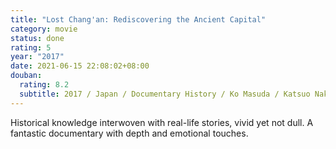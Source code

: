 ```yaml
---
title: "Lost Chang'an: Rediscovering the Ancient Capital"
category: movie
status: done
rating: 5
year: "2017"
date: 2021-06-15 22:08:02+08:00
douban:
  rating: 8.2
  subtitle: 2017 / Japan / Documentary History / Ko Masuda / Katsuo Nakamura
---
```


Historical knowledge interwoven with real-life stories, vivid yet not dull. A fantastic documentary with depth and emotional touches.
